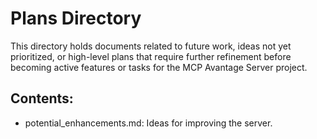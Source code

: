 # Plans Directory

This directory holds documents related to future work, ideas not yet prioritized, or high-level plans that require further refinement before becoming active features or tasks for the MCP Avantage Server project.

## Contents:
- potential_enhancements.md: Ideas for improving the server.
